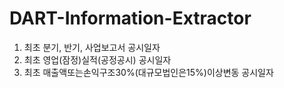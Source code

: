# DART-Information-Extractor
1. 최초 분기, 반기, 사업보고서 공시일자
2. 최초 영업(잠정)실적(공정공시) 공시일자
3. 최초 매출액또는손익구조30%(대규모법인은15%)이상변동 공시일자
